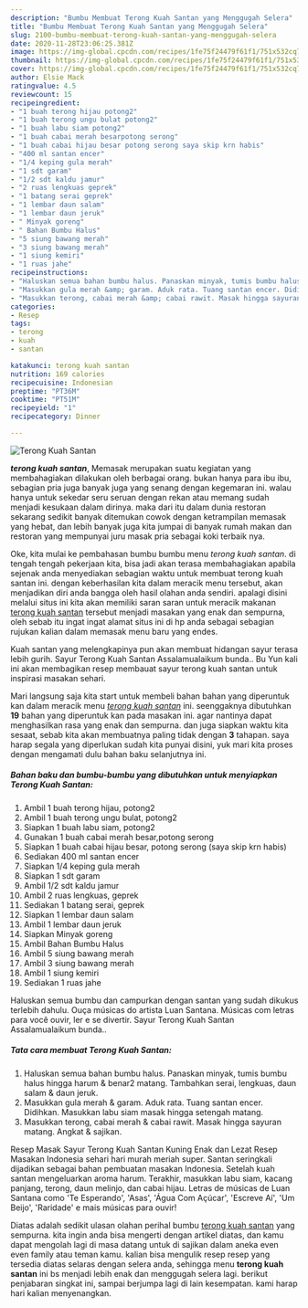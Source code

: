 ```yaml
---
description: "Bumbu Membuat Terong Kuah Santan yang Menggugah Selera"
title: "Bumbu Membuat Terong Kuah Santan yang Menggugah Selera"
slug: 2100-bumbu-membuat-terong-kuah-santan-yang-menggugah-selera
date: 2020-11-28T23:06:25.381Z
image: https://img-global.cpcdn.com/recipes/1fe75f24479f61f1/751x532cq70/terong-kuah-santan-foto-resep-utama.jpg
thumbnail: https://img-global.cpcdn.com/recipes/1fe75f24479f61f1/751x532cq70/terong-kuah-santan-foto-resep-utama.jpg
cover: https://img-global.cpcdn.com/recipes/1fe75f24479f61f1/751x532cq70/terong-kuah-santan-foto-resep-utama.jpg
author: Elsie Mack
ratingvalue: 4.5
reviewcount: 15
recipeingredient:
- "1 buah terong hijau potong2"
- "1 buah terong ungu bulat potong2"
- "1 buah labu siam potong2"
- "1 buah cabai merah besarpotong serong"
- "1 buah cabai hijau besar potong serong saya skip krn habis"
- "400 ml santan encer"
- "1/4 keping gula merah"
- "1 sdt garam"
- "1/2 sdt kaldu jamur"
- "2 ruas lengkuas geprek"
- "1 batang serai geprek"
- "1 lembar daun salam"
- "1 lembar daun jeruk"
- " Minyak goreng"
- " Bahan Bumbu Halus"
- "5 siung bawang merah"
- "3 siung bawang merah"
- "1 siung kemiri"
- "1 ruas jahe"
recipeinstructions:
- "Haluskan semua bahan bumbu halus. Panaskan minyak, tumis bumbu halus hingga harum &amp; benar2 matang. Tambahkan serai, lengkuas, daun salam &amp; daun jeruk."
- "Masukkan gula merah &amp; garam. Aduk rata. Tuang santan encer. Didihkan. Masukkan labu siam masak hingga setengah matang."
- "Masukkan terong, cabai merah &amp; cabai rawit. Masak hingga sayuran matang. Angkat &amp; sajikan."
categories:
- Resep
tags:
- terong
- kuah
- santan

katakunci: terong kuah santan 
nutrition: 169 calories
recipecuisine: Indonesian
preptime: "PT36M"
cooktime: "PT51M"
recipeyield: "1"
recipecategory: Dinner

---
```



![Terong Kuah Santan](https://img-global.cpcdn.com/recipes/1fe75f24479f61f1/751x532cq70/terong-kuah-santan-foto-resep-utama.jpg)

<b><i>terong kuah santan</i></b>, Memasak merupakan suatu kegiatan yang membahagiakan dilakukan oleh berbagai orang. bukan hanya para ibu ibu, sebagian pria juga banyak juga yang senang dengan kegemaran ini. walau hanya untuk sekedar seru seruan dengan rekan atau memang sudah menjadi kesukaan dalam dirinya. maka dari itu dalam dunia restoran sekarang sedikit banyak ditemukan cowok dengan ketrampilan memasak yang hebat, dan lebih banyak juga kita jumpai di banyak rumah makan dan restoran yang mempunyai juru masak pria sebagai koki terbaik nya.

Oke, kita mulai ke pembahasan bumbu bumbu menu <i>terong kuah santan</i>. di tengah tengah pekerjaan kita, bisa jadi akan terasa membahagiakan apabila sejenak anda menyediakan sebagian waktu untuk membuat terong kuah santan ini. dengan keberhasilan kita dalam meracik menu tersebut, akan menjadikan diri anda bangga oleh hasil olahan anda sendiri. apalagi disini melalui situs ini kita akan memiliki saran saran untuk meracik makanan <u>terong kuah santan</u> tersebut menjadi masakan yang enak dan sempurna, oleh sebab itu ingat ingat alamat situs ini di hp anda sebagai sebagian rujukan kalian dalam memasak menu baru yang endes.

Kuah santan yang melengkapinya pun akan membuat hidangan sayur terasa lebih gurih. Sayur Terong Kuah Santan Assalamualaikum bunda.. Bu Yun kali ini akan membagikan resep membauat sayur terong kuah santan untuk inspirasi masakan sehari.


Mari langsung saja kita start untuk membeli bahan bahan yang diperuntuk kan dalam meracik menu <u><i>terong kuah santan</i></u> ini. seenggaknya dibutuhkan <b>19</b> bahan yang diperuntuk kan pada masakan ini. agar nantinya dapat menghasilkan rasa yang enak dan sempurna. dan juga siapkan waktu kita sesaat, sebab kita akan membuatnya paling tidak dengan <b>3</b> tahapan. saya harap segala yang diperlukan sudah kita punyai disini, yuk mari kita proses dengan mengamati dulu bahan baku selanjutnya ini.

<!--inarticleads1-->

##### Bahan baku dan bumbu-bumbu yang dibutuhkan untuk menyiapkan Terong Kuah Santan:

1. Ambil 1 buah terong hijau, potong2
1. Ambil 1 buah terong ungu bulat, potong2
1. Siapkan 1 buah labu siam, potong2
1. Gunakan 1 buah cabai merah besar,potong serong
1. Siapkan 1 buah cabai hijau besar, potong serong (saya skip krn habis)
1. Sediakan 400 ml santan encer
1. Siapkan 1/4 keping gula merah
1. Siapkan 1 sdt garam
1. Ambil 1/2 sdt kaldu jamur
1. Ambil 2 ruas lengkuas, geprek
1. Sediakan 1 batang serai, geprek
1. Siapkan 1 lembar daun salam
1. Ambil 1 lembar daun jeruk
1. Siapkan  Minyak goreng
1. Ambil  Bahan Bumbu Halus
1. Ambil 5 siung bawang merah
1. Ambil 3 siung bawang merah
1. Ambil 1 siung kemiri
1. Sediakan 1 ruas jahe


Haluskan semua bumbu dan campurkan dengan santan yang sudah dikukus terlebih dahulu. Ouça músicas do artista Luan Santana. Músicas com letras para você ouvir, ler e se divertir. Sayur Terong Kuah Santan Assalamualaikum bunda.. 

<!--inarticleads2-->

##### Tata cara membuat Terong Kuah Santan:

1. Haluskan semua bahan bumbu halus. Panaskan minyak, tumis bumbu halus hingga harum &amp; benar2 matang. Tambahkan serai, lengkuas, daun salam &amp; daun jeruk.
1. Masukkan gula merah &amp; garam. Aduk rata. Tuang santan encer. Didihkan. Masukkan labu siam masak hingga setengah matang.
1. Masukkan terong, cabai merah &amp; cabai rawit. Masak hingga sayuran matang. Angkat &amp; sajikan.


Resep Masak Sayur Terong Kuah Santan Kuning Enak dan Lezat Resep Masakan Indonesia sehari hari murah meriah super. Santan seringkali dijadikan sebagai bahan pembuatan masakan Indonesia. Setelah kuah santan mengeluarkan aroma harum. Terakhir, masukkan labu siam, kacang panjang, terong, daun melinjo, dan cabai hijau. Letras de músicas de Luan Santana como &#39;Te Esperando&#39;, &#39;Asas&#39;, &#39;Água Com Açúcar&#39;, &#39;Escreve Aí&#39;, &#39;Um Beijo&#39;, &#39;Raridade&#39; e mais músicas para ouvir! 

Diatas adalah sedikit ulasan olahan perihal bumbu <u>terong kuah santan</u> yang sempurna. kita ingin anda bisa mengerti dengan artikel diatas, dan kamu dapat mengolah lagi di masa datang untuk di sajikan dalam aneka even even family atau teman kamu. kalian bisa mengulik resep resep yang tersedia diatas selaras dengan selera anda, sehingga menu <b>terong kuah santan</b> ini bs menjadi lebih enak dan menggugah selera lagi. berikut penjabaran singkat ini, sampai berjumpa lagi di lain kesempatan. kami harap hari kalian menyenangkan.
